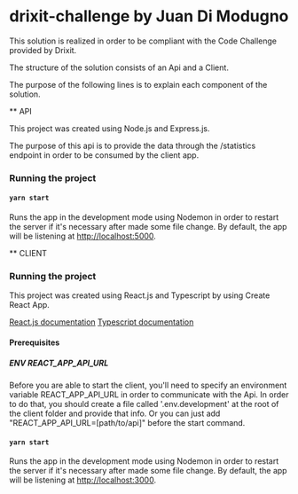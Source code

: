 # drixit-challenge by Juan Di Modugno

This solution is realized in order to be compliant with the Code Challenge provided by Drixit.

The structure of the solution consists of an Api and a Client.

The purpose of the following lines is to explain each component of the solution.

** API

This project was created using Node.js and Express.js.

The purpose of this api is to provide the data through the /statistics endpoint in order to be consumed by the client app.

### Running the project

#### `yarn start`

Runs the app in the development mode using Nodemon in order to restart the server if it's necessary after made some file change. 
By default, the app will be listening at [http://localhost:5000](http://localhost:5000).

** CLIENT

### Running the project

This project was created using React.js and Typescript by using Create React App.

[React.js documentation](https://reactjs.org/)
[Typescript documentation](https://www.typescriptlang.org/)

#### Prerequisites

##### ENV REACT_APP_API_URL

Before you are able to start the client, you'll need to specify an environment variable REACT_APP_API_URL in order to communicate with the Api.
In order to do that, you should create a file called '.env.development' at the root of the client folder and provide that info. Or you can just add "REACT_APP_API_URL=[path/to/api]" before the start command.

#### `yarn start`

Runs the app in the development mode using Nodemon in order to restart the server if it's necessary after made some file change. 
By default, the app will be listening at [http://localhost:3000](http://localhost:3000).

